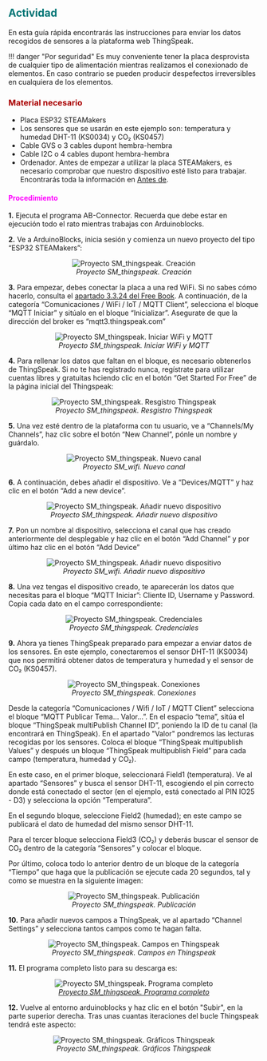 ## <FONT COLOR=#007575>**Actividad**</font>
En esta guía rápida encontrarás las instrucciones para enviar los datos recogidos de sensores a la plataforma web ThingSpeak.

!!! danger "Por seguridad"
	Es muy conveniente tener la placa desprovista de cualquier tipo de alimentación mientras realizamos el conexionado de elementos. En caso contrario se pueden producir despefectos irreversibles en cualquiera de los elementos.

### <FONT COLOR=#AA0000>Material necesario</font>

* Placa ESP32 STEAMakers
* Los sensores que se usarán en este ejemplo son: temperatura y humedad DHT-11 (KS0034) y CO₂ (KS0457)
* Cable GVS o 3 cables dupont hembra-hembra
* Cable I2C o 4 cables dupont hembra-hembra
* Ordenador. Antes de empezar a utilizar la placa STEAMakers, es necesario comprobar que nuestro dispositivo esté listo para trabajar. Encontrarás toda la información en [Antes de](https://fgcoca.github.io/GuiasFundamentales/UNO/contUNO/).

#### <FONT COLOR=#FF00FF>**Procedimiento**</font>

**1.** Ejecuta el programa AB-Connector. Recuerda que debe estar en ejecución todo el rato mientras trabajas con Arduinoblocks.

**2.** Ve a ArduinoBlocks, inicia sesión y comienza un nuevo proyecto del tipo “ESP32 STEAMakers”:

<center>

![Proyecto SM_thingspeak. Creación](../img/steamakers/actividades/SM_thingspeak.png)  
*Proyecto SM_thingspeak. Creación*

</center>

**3.** Para empezar, debes conectar la placa a una red WiFi. Si no sabes cómo hacerlo, consulta el [apartado 3.3.24 del Free Book](https://docs.google.com/document/u/1/d/e/2PACX-1vQSrOKHpbLQHVbGFdAvp7DcndoftoHDI20nvwGMaxu_7bGc1bUCmi4U6DZrJWRSudc2iXBg43QMuzCT/pub). A continuación, de la categoría “Comunicaciones / WiFi / IoT / MQTT Client”, selecciona el bloque “MQTT Iniciar” y sitúalo en el bloque “Inicializar”. Asegurate de que la dirección del broker es “mqtt3.thingspeak.com”

<center>

![Proyecto SM_thingspeak. Iniciar WiFi y MQTT](../img/steamakers/actividades/SM_thingspeak_ini.png)  
*Proyecto SM_thingspeak. Iniciar WiFi y MQTT*

</center>

**4.** Para rellenar los datos que faltan en el bloque, es necesario obtenerlos de ThingSpeak. Si no te has registrado nunca, regístrate para utilizar cuentas libres y gratuitas hciendo clic en el botón “Get Started For Free” de la página inicial del Thingspeak:

<center>

![Proyecto SM_thingspeak. Resgistro Thingspeak](../img/steamakers/actividades/SM_thingspeak_reg_ts.png)  
*Proyecto SM_thingspeak. Resgistro Thingspeak*

</center>

**5.** Una vez esté dentro de la plataforma con tu usuario, ve a “Channels/My Channels”, haz clic sobre el botón “New Channel”, pónle un nombre y guárdalo.

<center>

![Proyecto SM_thingspeak. Nuevo canal](../img/steamakers/actividades/SM_thingspeak_NCh.png)  
*Proyecto SM_wifi. Nuevo canal*

</center>

**6.** A continuación, debes añadir el dispositivo. Ve a “Devices/MQTT” y haz clic en el botón “Add a new device”.

<center>

![Proyecto SM_thingspeak. Añadir nuevo dispositivo](../img/steamakers/actividades/SM_thingspeak_addMQTT.png)  
*Proyecto SM_thingspeak. Añadir nuevo dispositivo*

</center>

**7.** Pon un nombre al dispositivo, selecciona el canal que has creado anteriormente del desplegable y haz clic en el botón “Add Channel” y por último haz clic en el botón “Add Device”

<center>

![Proyecto SM_thingspeak. Añadir nuevo dispositivo](../img/steamakers/actividades/SM_thingspeak_addMQTT1.png)  
*Proyecto SM_wifi. Añadir nuevo dispositivo*

</center>

**8.** Una vez tengas el dispositivo creado, te aparecerán los datos que necesitas para el bloque “MQTT Iniciar”: Cliente ID, Username y Password. Copia cada dato en el campo correspondiente:

<center>

![Proyecto SM_thingspeak. Credenciales](../img/steamakers/actividades/SM_thingspeak_cred.png)  
*Proyecto SM_thingspeak. Credenciales*

</center>

**9.** Ahora ya tienes ThingSpeak preparado para empezar a enviar datos de los sensores. En este ejemplo, conectaremos el sensor DHT-11 (KS0034) que nos permitirá obtener datos de temperatura y humedad y el sensor de CO₂ (KS0457).

<center>

![Proyecto SM_thingspeak. Conexiones](../img/steamakers/actividades/SM_thingspeak_conex.png)  
*Proyecto SM_thingspeak. Conexiones*

</center>

Desde la categoría “Comunicaciones / Wifi / IoT / MQTT Client” selecciona el bloque “MQTT Publicar Tema… Valor…”. En el espacio “tema”, sitúa el bloque “ThingSpeak multiPublish Channel ID”, poniendo la ID de tu canal (la encontrará en ThingSpeak). En el apartado "Valor" pondremos las lecturas recogidas por los sensores. Coloca el bloque “ThingSpeak multipublish Values” y después un bloque “ThingSpeak multipublish Field” para cada campo (temperatura, humedad y CO₂).

En este caso, en el primer bloque, seleccionará Field1 (temperatura). Ve al apartado “Sensores” y busca el sensor DHT-11, escogiendo el pin correcto donde está conectado el sector (en el ejemplo, está conectado al PIN IO25 - D3) y selecciona la opción “Temperatura”.

En el segundo bloque, seleccione Field2 (humedad); en este campo se publicará el dato de humedad del mismo sensor DHT-11.

Para el tercer bloque selecciona Field3 (CO₂) y deberás buscar el sensor de CO₂ dentro de la categoría “Sensores” y colocar el bloque.

Por último, coloca todo lo anterior dentro de un bloque de la categoría “Tiempo” que haga que la publicación se ejecute cada 20 segundos, tal y como se muestra en la siguiente imagen:

<center>

![Proyecto SM_thingspeak. Publicación](../img/steamakers/actividades/SM_thingspeak_public.png)  
*Proyecto SM_thingspeak. Publicación*

</center>

**10.** Para añadir nuevos campos a ThingSpeak, ve al apartado “Channel Settings” y selecciona tantos campos como te hagan falta.

<center>

![Proyecto SM_thingspeak. Campos en Thingspeak](../img/steamakers/actividades/SM_thingspeak_campos_TS.png)  
*Proyecto SM_thingspeak. Campos en Thingspeak*

</center>

**11.** El programa completo listo para su descarga es:

<center>

![Proyecto SM_thingspeak. Programa completo](../img/steamakers/actividades/SM_thingspeak_completo.png)  
*[Proyecto SM_thingspeak. Programa completo](../STEAMakers/programas/SM_thingspeak.abp)*

</center>

**12.** Vuelve al entorno arduinoblocks y haz clic en el botón "Subir", en la parte superior derecha. Tras unas cuantas iteraciones del bucle Thingspeak tendrá este aspecto:

<center>

![Proyecto SM_thingspeak. Gráficos Thingspeak](../img/steamakers/actividades/SM_thingspeak_completoTS.png)  
*Proyecto SM_thingspeak. Gráficos Thingspeak*

</center>
